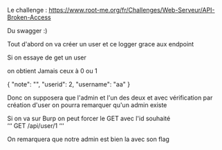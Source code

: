 Le challenge : https://www.root-me.org/fr/Challenges/Web-Serveur/API-Broken-Access

Du swagger :)

Tout d'abord on va créer un user et ce logger grace aux endpoint 

Si on essaye de get un user 

on obtient 
Jamais ceux à 0 ou 1 

{
  "note": "",
  "userid": 2,
  "username": "aa"
}

Donc on supposera que l'admin et l'un des deux et avec vérification par création d'user on pourra remarquer qu'un admin existe 

Si on va sur Burp on peut forcer le GET avec l'id souhaité  
‘‘‘
GET /api/user/1
‘‘‘

On remarquera que notre admin est bien la avec son flag
